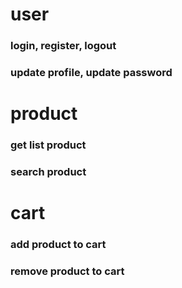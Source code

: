 # user

### login, register, logout

### update profile, update password

# product

### get list product

### search product

# cart

### add product to cart

### remove product to cart
